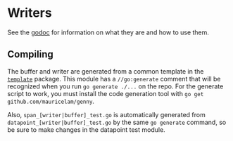 # Writers

See the [godoc](https://godoc.org/github.com/adampetrovic/signalfx-go/writer) for
information on what they are and how to use them.

## Compiling

The buffer and writer are generated from a common template in the [`template`](./template)
package.  This module has a `//go:generate` comment that will be recognized when you
run `go generate ./...` on the repo.  For the generate script to work, you must
install the code generation tool with `go get github.com/mauricelam/genny`.

Also, `span_[writer|buffer]_test.go` is automatically generated from
`datapoint_[writer|buffer]_test.go` by the same `go generate` command, so be
sure to make changes in the datapoint test module.

